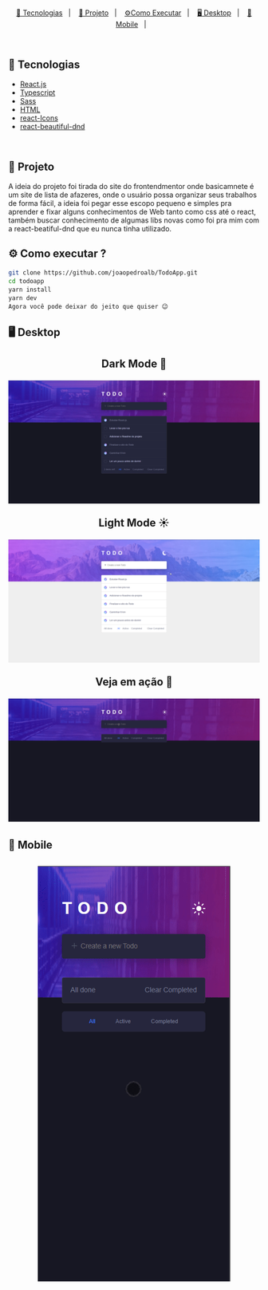 <p align="center">
  <a href="#-tecnologias">🚀 Tecnologias</a>&nbsp;&nbsp;&nbsp;|&nbsp;&nbsp;&nbsp;
  <a href="#-projeto">🧾 Projeto</a>&nbsp;&nbsp;&nbsp;|&nbsp;&nbsp;&nbsp;
  <a href="#-como-executar">⚙️Como Executar</a>&nbsp;&nbsp;&nbsp;|&nbsp;&nbsp;&nbsp;
  <a href="#-desktop">🖥️ Desktop</a>&nbsp;&nbsp;&nbsp;|&nbsp;&nbsp;&nbsp;
  <a href="#-Mobile">📱 Mobile</a>&nbsp;&nbsp;&nbsp;|&nbsp;&nbsp;&nbsp;
</p>

<br>

## 🚀 Tecnologias
- [React.js](https://pt-br.reactjs.org/)
- [Typescript](https://www.typescriptlang.org/)
- [Sass](https://sass-lang.com/)
- [HTML](https://developer.mozilla.org/pt-BR/docs/Web/HTML)
- [react-Icons](https://www.npmjs.com/package/react-icons)
- [react-beautiful-dnd](https://www.npmjs.com/package/react-beautiful-dnd)

<br>

## 🧾 Projeto 
A ideia do projeto foi tirada do site do frontendmentor onde basicamnete é um site de lista de afazeres, onde o usuário possa organizar seus trabalhos de forma fácil, a ideia
foi pegar esse escopo pequeno e simples pra aprender e fixar alguns conhecimentos de Web tanto como css até o react, também buscar conhecimento de algumas libs novas como foi pra mim 
com a react-beatiful-dnd que eu nunca tinha utilizado. 
 

## ⚙️ Como executar ? 
```sh
git clone https://github.com/joaopedroalb/TodoApp.git
cd todoapp
yarn install 
yarn dev
Agora você pode deixar do jeito que quiser 😉
```

## 🖥️ Desktop
<h2 align="center">
    <p>Dark Mode 🌙</p>
    <img  src="https://github.com/joaopedroalb/TodoApp/blob/main/img/desktopDark.png" />
    <p></p>
    <p>Light Mode ☀️</p>
    <p></p>
    <img  src="https://github.com/joaopedroalb/TodoApp/blob/main/img/desktopLight.png" />
    <p></p>
    <p>Veja em ação 🎥</p>
    <p></p>
    <img  src="https://github.com/joaopedroalb/TodoApp/blob/main/img/desktopGif.gif" />
</h2>

## 📱 Mobile
<h2 align="center">
    <img  src="https://github.com/joaopedroalb/TodoApp/blob/main/img/mobileGif.gif" />
</h2>
